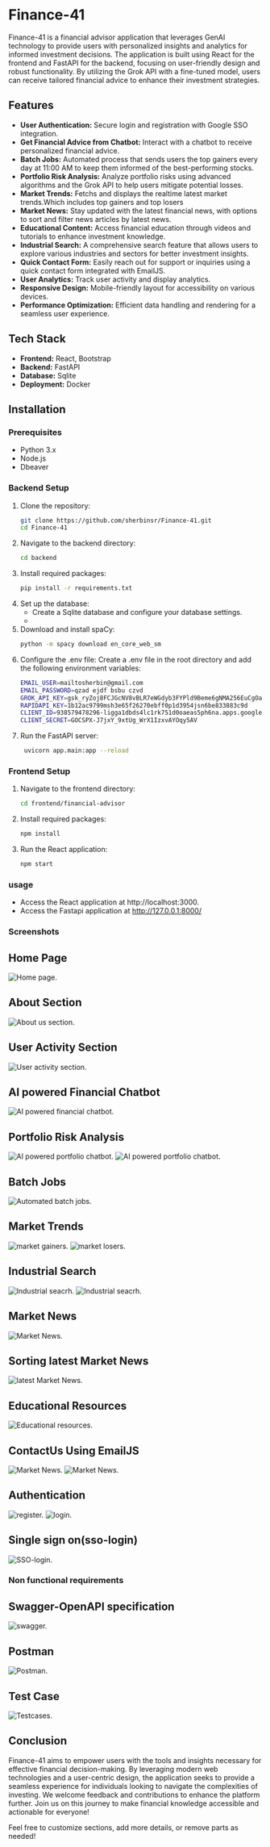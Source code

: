 # Finance-41

Finance-41 is a financial advisor application that leverages GenAI technology to provide users with personalized insights and analytics for informed investment decisions. The application is built using React for the frontend and FastAPI for the backend, focusing on user-friendly design and robust functionality. By utilizing the Grok API with a fine-tuned model, users can receive tailored financial advice to enhance their investment strategies.

## Features
- **User Authentication:** Secure login and registration with Google SSO integration.
- **Get Financial Advice from Chatbot:** Interact with a chatbot to receive personalized financial advice.
- **Batch Jobs:** Automated process that sends users the top gainers every day at 11:00 AM to keep them informed of the best-performing stocks.
- **Portfolio Risk Analysis:** Analyze portfolio risks using advanced algorithms and the Grok API to help users mitigate potential losses.
- **Market Trends:** Fetchs and displays the realtime latest market trends.Which includes top gainers and top  losers
 - **Market News:** Stay updated with the latest financial news, with options to sort and filter news articles by latest news.
 -  **Educational Content:** Access financial education through videos and tutorials to enhance investment knowledge.
- **Industrial Search:** A comprehensive search feature that allows users to explore various industries and sectors for better investment insights.
- **Quick Contact Form:** Easily reach out for support or inquiries using a quick contact form integrated with EmailJS.
- **User Analytics:** Track user activity and display analytics.
- **Responsive Design:** Mobile-friendly layout for accessibility on various devices.
- **Performance Optimization:** Efficient data handling and rendering for a seamless user experience.

## Tech Stack

- **Frontend:** React, Bootstrap
- **Backend:** FastAPI
- **Database:** Sqlite
- **Deployment:** Docker

## Installation

### Prerequisites

- Python 3.x
- Node.js
- Dbeaver 

### Backend Setup

1. Clone the repository:
   ```bash
   git clone https://github.com/sherbinsr/Finance-41.git
   cd Finance-41
   ```
 2. Navigate to the backend directory:
    ```bash
    cd backend
    ```
3. Install required packages:
    ```bash
    pip install -r requirements.txt
    ```
4. Set up the database:
    - Create a Sqlite database and configure your database settings.
    - 
5. Download and install spaCy:
    ```bash
    python -m spacy download en_core_web_sm
    ```
6. Configure the .env file: Create a .env file in the root directory and add the following environment variables:
    ```bash
    EMAIL_USER=mailtosherbin@gmail.com
    EMAIL_PASSWORD=qzad ejdf bsbu czvd
    GROK_API_KEY=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
    RAPIDAPI_KEY=1b12ac9799msh3e65f26270ebff0p1d3954jsn6be833883c9d
    CLIENT_ID=938579478296-ligga1dbds4lc1rk751d0oaeas5ph6na.apps.googleusercontent.com
    CLIENT_SECRET=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
    ```
7. Run the FastAPI server:
    ```bash
     uvicorn app.main:app --reload
    ```
### Frontend Setup

1. Navigate to the frontend directory:
    ```bash
    cd frontend/financial-advisor
    ```
2. Install required packages:
    ```bash
    npm install
    ```
3. Run the React application:
    ```bash
    npm start
    ```
### usage
- Access the React application at http://localhost:3000.
- Access the Fastapi application at http://127.0.0.1:8000/

### Screenshots

## Home Page
![Home page.](Screenshots/home.png)

## About Section 
![About us section.](Screenshots/about.png)

## User Activity Section 
![User activity section.](Screenshots/useractivity.png)

## AI powered Financial Chatbot
![ AI powered financial chatbot.](Screenshots/chatbot.png)

## Portfolio Risk Analysis
![ AI powered portfolio chatbot.](Screenshots/portfolio.png)
![ AI powered  portfolio chatbot.](Screenshots/portfolio2.png)

## Batch Jobs
![ Automated batch jobs.](Screenshots/batch-jobs.png)

## Market Trends
![ market gainers.](Screenshots/top-gainers.png)
![ market losers.](Screenshots/top-losers.png)

## Industrial Search
![ Industrial seacrh.](Screenshots/searchstock1.png)
![ Industrial seacrh.](Screenshots/searchstock2.png)

## Market News
![ Market News.](Screenshots/News.png)

## Sorting latest Market News
![latest Market News.](Screenshots/latestnews.png)

## Educational Resources
![Educational resources.](Screenshots/educationalsrc.png)

## ContactUs Using EmailJS
![ Market News.](Screenshots/contactus.png)
![ Market News.](Screenshots/emailjs.png)

## Authentication
![ register.](Screenshots/register.png)
![ login.](Screenshots/login.png)


## Single sign on(sso-login)
![ SSO-login.](Screenshots/register.png)

### Non functional requirements

## Swagger-OpenAPI specification
![ swagger.](Screenshots/swagger.png)

## Postman
![ Postman.](Screenshots/postman.png)

## Test Case
![ Testcases.](Screenshots/testcase.png)

## Conclusion

Finance-41 aims to empower users with the tools and insights necessary for effective financial decision-making. By leveraging modern web technologies and a user-centric design, the application seeks to provide a seamless experience for individuals looking to navigate the complexities of investing. We welcome feedback and contributions to enhance the platform further. Join us on this journey to make financial knowledge accessible and actionable for everyone!

Feel free to customize sections, add more details, or remove parts as needed!
